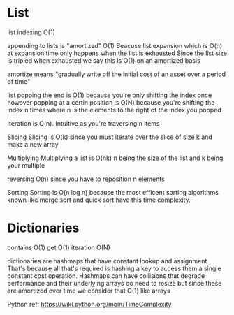 # List
list indexing O(1)

appending to lists is "amortized" O(1)
Beacuse list expansion which is O(n) at expansion time only happens when the list is exhausted
Since the list size is tripled when exhausted we say this is O(1) on an amortized basis

amortize means "gradually write off the initial cost of an asset over a period of time"

list popping the end is O(1)
because you're only shifting the index once
however popping at a certin position is O(N)
because you're shifting the index n times where n is the elements to the right of the index you popped

Iteration is O(n). Intuitive as you're traversing n items

Slicing
Slicing is O(k) since you must iterate over the slice of size k and make a new array

Multiplying
Multiplying a list is O(nk) n being the size of the list and k being your multiple

reversing
O(n) since you have to reposition n elements

Sorting
Sorting is O(n log n) because the most efficent sorting algorithms known like
merge sort and quick sort have this time complexity.

# Dictionaries
contains O(1)
get O(1)
iteration O(N)

dictionaries are hashmaps that have constant lookup and assignment.
That's because all that's required is hashing a key to access them a single constant cost operation.
Hashmaps can have collisions that degrade performance and their underlying arrays do need to resize
but since these are amortized over time we consider that O(1) like arrays

Python ref: https://wiki.python.org/moin/TimeComplexity
